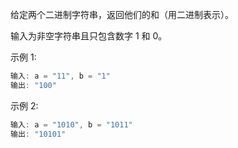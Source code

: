 给定两个二进制字符串，返回他们的和（用二进制表示）。

输入为非空字符串且只包含数字 1 和 0。

示例 1:

```java
输入: a = "11", b = "1"
输出: "100"

```

示例 2:

```java
输入: a = "1010", b = "1011"
输出: "10101"
```
